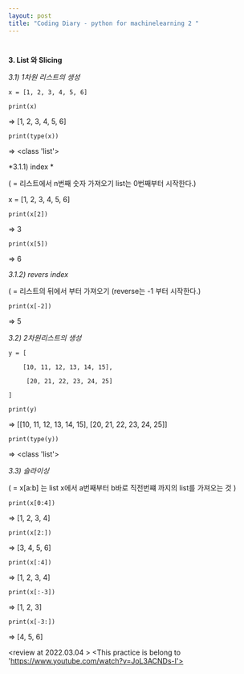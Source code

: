 ```yaml
---
layout: post
title: "Coding Diary - python for machinelearning 2 "
---
```


#



**3. List 와 Slicing**

*3.1) 1차원 리스트의 생성*

    x = [1, 2, 3, 4, 5, 6]

    print(x)

=> [1, 2, 3, 4, 5, 6]

    print(type(x))

=> <class 'list'>

*3.1.1) index *

( = 리스트에서 n번째 숫자 가져오기 list는 0번째부터 시작한다.)

x = [1, 2, 3, 4, 5, 6]

    print(x[2])

=> 3

    print(x[5])

=> 6

*3.1.2) revers index*

( = 리스트의 뒤에서 부터 가져오기 (reverse는 -1 부터 시작한다.)

    print(x[-2])

=> 5

*3.2) 2차원리스트의 생성*

    y = [

        [10, 11, 12, 13, 14, 15],

         [20, 21, 22, 23, 24, 25]

    ]

    print(y)

=> [[10, 11, 12, 13, 14, 15], [20, 21, 22, 23, 24, 25]]

    print(type(y))

=> <class 'list'>

*3.3) 슬라이싱*

( = x[a:b] 는 list x에서 a번째부터 b바로 직전번쨰 까지의 list를 가져오는 것 )

    print(x[0:4])

=> [1, 2, 3, 4]

    print(x[2:])

=> [3, 4, 5, 6]

    print(x[:4])

=> [1, 2, 3, 4]

    print(x[:-3])

=> [1, 2, 3]

    print(x[-3:])

=> [4, 5, 6]


<review at 2022.03.04 >
<This practice is belong to  'https://www.youtube.com/watch?v=JoL3ACNDs-I'>
